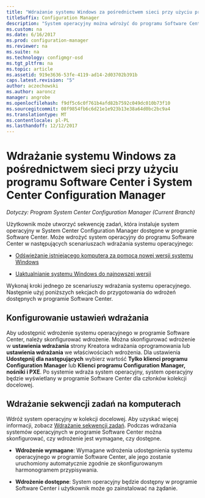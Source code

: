 ```yaml
---
title: "Wdrażanie systemu Windows za pośrednictwem sieci przy użyciu programu Software Center"
titleSuffix: Configuration Manager
description: "System operacyjny można wdrożyć do programu Software Center odświeżenie istniejącego komputera przy użyciu nowej wersji systemu Windows lub uaktualnić system Windows do najnowszej wersji."
ms.custom: na
ms.date: 6/16/2017
ms.prod: configuration-manager
ms.reviewer: na
ms.suite: na
ms.technology: configmgr-osd
ms.tgt_pltfrm: na
ms.topic: article
ms.assetid: 919e3636-53fe-4119-ad14-2d03702b391b
caps.latest.revision: "5"
author: aczechowski
ms.author: aaroncz
manager: angrobe
ms.openlocfilehash: f9df5c6c0f761b4afd82b7592c049dc010b73f10
ms.sourcegitcommit: 08f9854fb6c6d21e1e923b13e38a64d0bc2bc9a4
ms.translationtype: MT
ms.contentlocale: pl-PL
ms.lasthandoff: 12/12/2017
---
```

# <a name="use-software-center-to-deploy-windows-over-the-network-with-system-center-configuration-manager"></a>Wdrażanie systemu Windows za pośrednictwem sieci przy użyciu programu Software Center i System Center Configuration Manager

*Dotyczy: Program System Center Configuration Manager (Current Branch)*

Użytkownik może utworzyć sekwencję zadań, która instaluje system operacyjny w System Center Configuration Manager dostępne w programie Software Center. Może wdrożyć system operacyjny do programu Software Center w następujących scenariuszach wdrażania systemu operacyjnego:

-   [Odświeżanie istniejącego komputera za pomocą nowej wersji systemu Windows](refresh-an-existing-computer-with-a-new-version-of-windows.md)

-   [Uaktualnianie systemu Windows do najnowszej wersji](upgrade-windows-to-the-latest-version.md)

Wykonaj kroki jednego ze scenariuszy wdrażania systemu operacyjnego. Następnie użyj poniższych sekcjach do przygotowania do wdrożeń dostępnych w programie Software Center.

## <a name="configure-deployment-settings"></a>Konfigurowanie ustawień wdrażania  
Aby udostępnić wdrożenie systemu operacyjnego w programie Software Center, należy skonfigurować wdrożenie. Można skonfigurować wdrożenie w **ustawienia wdrażania** strony Kreatora wdrażania oprogramowania lub **ustawienia wdrażania** we właściwościach wdrożenia. Dla ustawienia **Udostępnij dla następujących** wybierz wartość **Tylko klienci programu Configuration Manager** lub **Klienci programu Configuration Manager, nośniki i PXE**. Po systemie wdraża system operacyjny, system operacyjny będzie wyświetlany w programie Software Center dla członków kolekcji docelowej.

##  <a name="BKMK_Deploy"></a> Wdrażanie sekwencji zadań na komputerach  
Wdróż system operacyjny w kolekcji docelowej. Aby uzyskać więcej informacji, zobacz [Wdrażanie sekwencji zadań](manage-task-sequences-to-automate-tasks.md#BKMK_DeployTS). Podczas wdrażania systemów operacyjnych w programie Software Center można skonfigurować, czy wdrożenie jest wymagane, czy dostępne.

-   **Wdrożenie wymagane**: Wymagane wdrożenia udostępnienia systemu operacyjnego w programie Software Center, ale jego zostanie uruchomiony automatycznie zgodnie ze skonfigurowanym harmonogramem przypisywania.

-   **Wdrożenie dostępne**: System operacyjny będzie dostępny w programie Software Center i użytkownik może go zainstalować na żądanie.
